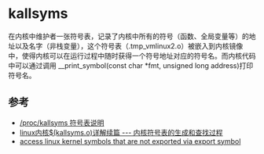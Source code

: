 
# kallsyms

在内核中维护者一张符号表，记录了内核中所有的符号（函数、全局变量等）的地址以及名字（非栈变量），这个符号表（.tmp_vmlinux2.o）被嵌入到内核镜像中，使得内核可以在运行过程中随时获得一个符号地址对应的符号名。而内核代码中可以通过调用 __print_symbol(const char *fmt, unsigned long address)打印符号名。

## 参考

- [/proc/kallsyms 符号表说明](https://blog.csdn.net/qq_42931917/article/details/129943916)
- [linux内核$(kallsyms.o)详解续篇 --- 内核符号表的生成和查找过程](https://zhuanlan.zhihu.com/p/607285952)
- [access linux kernel symbols that are not exported via export symbol](https://stackoverflow.com/questions/9951516/access-linux-kernel-symbols-that-are-not-exported-via-export-symbol)